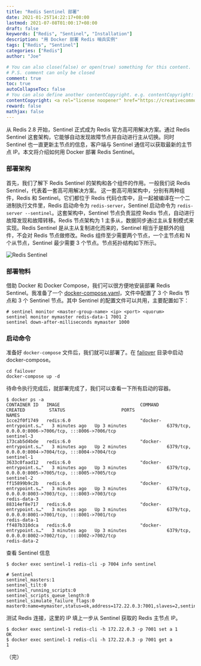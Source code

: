 ```yaml
---
title: "Redis Sentinel 部署"
date: 2021-01-25T14:22:17+08:00
lastmod: 2021-07-08T01:00:17+08:00
draft: false
keywords: ["Redis", "Sentinel", "Installation"]
description: "用 Docker 部署 Redis 哨兵实例"
tags: ["Redis", "Sentinel"]
categories: ["Redis"]
author: "Joe"

# You can also close(false) or open(true) something for this content.
# P.S. comment can only be closed
comment: true
toc: true
autoCollapseToc: false
# You can also define another contentCopyright. e.g. contentCopyright: "This is another copyright."
contentCopyright: <a rel="license noopener" href="https://creativecommons.org/licenses/by-nc-nd/4.0/deed.zh" target="_blank">CC BY-NC-ND 4.0</a>
reward: false
mathjax: false
---
```


从 Redis 2.8 开始，Sentinel 正式成为 Redis 官方高可用解决方案。通过 Redis Sentinel 这套架构，它能够自动发现故障节点并自动进行主从切换。同时 Sentinel 也一直更新主节点的信息，客户端与 Sentinel 通信可以获取最新的主节点 IP。本文将介绍如何用 Docker 部署 Redis Sentinel。



<!--more-->



### 部署架构

首先，我们了解下 Redis Sentinel 的架构和各个组件的作用。一般我们说 Redis Sentinel，代表着一套高可用解决方案。 这一套高可用架构中，分别有两种组件，Redis 和 Sentinel。它们都位于 Redis 代码仓库中，且一起被编译在一个二进制执行文件里，Redis 启动命令为 `redis-server`，Sentinel 启动命令为 `redis-server --sentinel`。这套架构中，Sentinel 节点负责监控 Redis 节点，自动进行故障发现和故障转移。Redis 节点架构为 1 主多从，数据同步通过主从复制模式来实现。Redis Sentinel 是从主从复制进化而来的，Sentinel 相当于是额外的组件，不会对 Redis 节点做修改。Redis 组件至少需要两个节点，一个主节点和 N 个从节点，Sentinel 最少需要 3 个节点。节点拓扑结构如下所示。

![Redis Sentinel](https://images.adevjoe.com/2021-07-12-V09nvH.png)

### 部署物料

借助 Docker 和 Docker Compose，我们可以很方便地安装部署 Redis Sentinel。我准备了一个 [docker-compose.yaml](https://github.com/adevjoe/redis-simple)，文件中配置了 3 个 Redis 节点和 3 个 Sentinel 节点。其中 Sentinel 的配置文件可以共用，主要配置如下：

```
# sentinel monitor <master-group-name> <ip> <port> <quorum>
sentinel monitor mymaster redis-data-1 7001 2
sentinel down-after-milliseconds mymaster 1000
```

### 启动命令

准备好 `docker-compose` 文件后，我们就可以部署了。在 [failover](https://github.com/adevjoe/redis-simple/tree/main/failover) 目录中启动 docker-compose。

```shell
cd failover
docker-compose up -d
```

待命令执行完成后，就部署完成了，我们可以查看一下所有启动的容器。

```shell
$ docker ps -a
CONTAINER ID   IMAGE                              COMMAND                  CREATED         STATUS                     PORTS                                                                                                                                  NAMES
1cce2f0f1749   redis:6.0                          "docker-entrypoint.s…"   3 minutes ago   Up 3 minutes               6379/tcp, 0.0.0.0:8006->7006/tcp, :::8006->7006/tcp                                                                                    sentinel-3
173cab5d4bde   redis:6.0                          "docker-entrypoint.s…"   3 minutes ago   Up 2 minutes               6379/tcp, 0.0.0.0:8004->7004/tcp, :::8004->7004/tcp                                                                                    sentinel-1
3633c0faad12   redis:6.0                          "docker-entrypoint.s…"   3 minutes ago   Up 3 minutes               6379/tcp, 0.0.0.0:8005->7005/tcp, :::8005->7005/tcp                                                                                    sentinel-2
ff15899b9c2b   redis:6.0                          "docker-entrypoint.s…"   3 minutes ago   Up 3 minutes               6379/tcp, 0.0.0.0:8003->7003/tcp, :::8003->7003/tcp                                                                                    redis-data-3
88314ef8e717   redis:6.0                          "docker-entrypoint.s…"   3 minutes ago   Up 3 minutes               6379/tcp, 0.0.0.0:8001->7001/tcp, :::8001->7001/tcp                                                                                    redis-data-1
ff487b310dca   redis:6.0                          "docker-entrypoint.s…"   3 minutes ago   Up 3 minutes               6379/tcp, 0.0.0.0:8002->7002/tcp, :::8002->7002/tcp                                                                                    redis-data-2
```

查看 Sentinel 信息

```shell
$ docker exec sentinel-1 redis-cli -p 7004 info sentinel

# Sentinel
sentinel_masters:1
sentinel_tilt:0
sentinel_running_scripts:0
sentinel_scripts_queue_length:0
sentinel_simulate_failure_flags:0
master0:name=mymaster,status=ok,address=172.22.0.3:7001,slaves=2,sentinels=3
```

测试 Redis 连接，这里的 IP 填上一步从 Sentinel 获取的 Redis 主节点 IP。

```shell
$ docker exec sentinel-1 redis-cli -h 172.22.0.3 -p 7001 set a 1
OK
$ docker exec sentinel-1 redis-cli -h 172.22.0.3 -p 7001 get a
1
```

（完）
